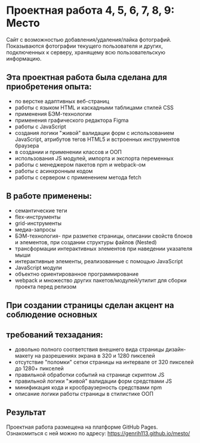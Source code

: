 # Проектная работа 4, 5, 6, 7, 8, 9: Место
Сайт с возможностью добавления/удаления/лайка фотографий.
Показываются фотографии текущего пользователя и других, подключенных к серверу, хранящему всю пользовательскую информацию.
## Эта проектная работа была сделана для приобретения опыта:
* по верстке адаптивных веб-страниц
* работы с языком HTML и каскадными таблицами стилей CSS
* применения БЭМ-технологии
* применения графического редактора Figma
* работы с JavaScript
* создания логики "живой" валидации форм с использованием JavaScript,
атрибутов тегов HTML5 и встроенных инструментов браузера
* в создании и применении классов и ООП
* использования JS модулей, импорта и экспорта переменных
* работы с менеджером пакетов npm и webpack-ом
* работы с асинхронным кодом
* работы с сервером с применением метода fetch
## В работе применены:
* семантические теги
* flex-инструменты
* grid-инструменты
* медиа-запросы
* БЭМ-технология- при разметке страницы, описании свойств
блоков и элементов, при создании структуры файлов (Nested)
* трансформации интерактивных элементов при наведении указателя мыши
* интерактивные элементы, реализованные с помощью JavaScript
* JavaScript модули
* объектно ориентированное программирование
* webpack и множество других пакетов/модулей/утилит для сборки проекта перед релизом

## При создании страницы сделан акцент на соблюдение основных
## требований техзадания:
* довольно полного соответствия внешнего вида страницы дизайн-макету
на разрешениях экрана в 320 и 1280 пикселей
* отсутствие "поломки" сетки страницы на интервале от 320 пикселей
до 1280+ пикселей
* правильной обработки событий на странице скриптом JS
* правильной логики "живой" валидации форм средствами JS
* минификация кода и кросбраузерность средствами npm
* описание логики работы страницы в стилистике ООП

## Результат
Проектная работа размещена на платформе GitHub Pages.
Ознакомиться с ней можно по адресу: https://genrih113.github.io/mesto/
